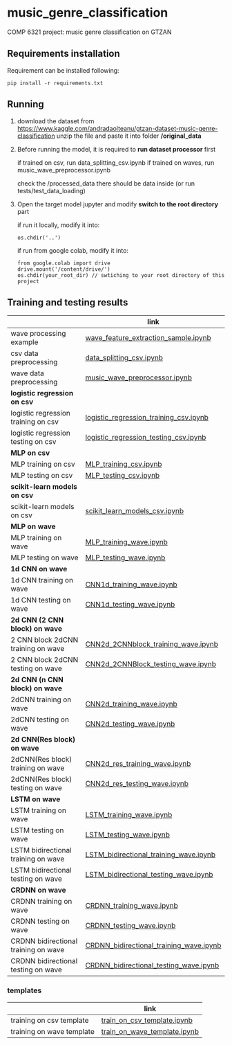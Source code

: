 # music_genre_classification
COMP 6321 project: music genre classification on GTZAN



## Requirements installation

Requirement can be installed following:

```
pip install -r requirements.txt
```



## Running

1. download the dataset from https://www.kaggle.com/andradaolteanu/gtzan-dataset-music-genre-classification
    unzip the file and paste it into folder **/original_data**
    
2. Before running the model,  it is required to **run dataset processor** first

   if trained on csv, run data_splitting_csv.ipynb
   if trained on waves, run music_wave_preprocessor.ipynb

   check the /processed_data there should be data inside (or run tests/test_data_loading)

3. Open the target model jupyter and modify **switch to the root directory** part

    if run it locally, modify it into:

    ```
    os.chdir('..')
    ```

    if run from google colab, modify it into:

    ```
    from google.colab import drive
    drive.mount('/content/drive/')
    os.chdir(your_root_dir) // swtiching to your root directory of this project
    ```

    

## **Training and testing results**

|                                      | link                                                         |
| ------------------------------------ | ------------------------------------------------------------ |
| wave processing example              | [wave_feature_extraction_sample.ipynb](jupyter/wave_feature_extraction_sample.ipynb) |
| csv data preprocessing               | [data_splitting_csv.ipynb](jupyter/data_splitting_csv.ipynb) |
| wave data preprocessing              | [music_wave_preprocessor.ipynb](jupyter/music_wave_preprocessor.ipynb) |
| **logistic regression on csv**       |                                                              |
| logistic regression training on csv  | [logistic_regression_training_csv.ipynb](jupyter/logistic_regression_training_csv.ipynb) |
| logistic regression testing on csv   | [logistic_regression_testing_csv.ipynb](jupyter/logistic_regression_testing_csv.ipynb) |
| **MLP on csv**                       |                                                              |
| MLP training on csv                  | [MLP_training_csv.ipynb](jupyter/MLP_training_csv.ipynb)     |
| MLP testing on csv                   | [MLP_testing_csv.ipynb](jupyter/MLP_testing_csv.ipynb)       |
| **scikit-learn models on csv**       |                                                              |
| scikit-learn models on csv           | [scikit_learn_models_csv.ipynb](jupyter/scikit_learn_models_csv.ipynb) |
| **MLP on wave**                      |                                                              |
| MLP training on wave                 | [MLP_training_wave.ipynb](jupyter/MLP_training_wave.ipynb)   |
| MLP testing on wave                  | [MLP_testing_wave.ipynb](jupyter/MLP_testing_wave.ipynb)     |
| **1d CNN on wave**                   |                                                              |
| 1d CNN training on wave              | [CNN1d_training_wave.ipynb](jupyter/CNN1d_training_wave.ipynb) |
| 1d CNN testing on wave               | [CNN1d_testing_wave.ipynb](jupyter/CNN1d_testing_wave.ipynb) |
| **2d CNN (2 CNN block) on wave**     |                                                              |
| 2 CNN block 2dCNN training on wave   | [CNN2d_2CNNblock_training_wave.ipynb](jupyter/CNN2d_2CNNblock_training_wave.ipynb) |
| 2 CNN block 2dCNN testing on wave    | [CNN2d_2CNNBlock_testing_wave.ipynb](jupyter/CNN2d_2CNNBlock_testing_wave.ipynb) |
| **2d CNN (n CNN block) on wave**     |                                                              |
| 2dCNN training on wave               | [CNN2d_training_wave.ipynb](jupyter/CNN2d_training_wave.ipynb) |
| 2dCNN testing on wave                | [CNN2d_testing_wave.ipynb](jupyter/CNN2d_testing_wave.ipynb) |
| **2d CNN(Res block) on wave**        |                                                              |
| 2dCNN(Res block) training on wave    | [CNN2d_res_training_wave.ipynb](jupyter/CNN2d_res_training_wave.ipynb) |
| 2dCNN(Res block) testing on wave     | [CNN2d_res_testing_wave.ipynb](jupyter/CNN2d_res_testing_wave.ipynb) |
| **LSTM on wave**                     |                                                              |
| LSTM training on wave                | [LSTM_training_wave.ipynb](jupyter/LSTM_training_wave.ipynb) |
| LSTM testing on wave                 | [LSTM_testing_wave.ipynb](jupyter/LSTM_testing_wave.ipynb)   |
| LSTM bidirectional training on wave  | [LSTM_bidirectional_training_wave.ipynb](jupyter/LSTM_bidirectional_training_wave.ipynb) |
| LSTM bidirectional testing on wave   | [LSTM_bidirectional_testing_wave.ipynb](jupyter/LSTM_bidirectional_testing_wave.ipynb) |
| **CRDNN on wave**                    |                                                              |
| CRDNN training on wave               | [CRDNN_training_wave.ipynb](jupyter/CRDNN_training_wave.ipynb) |
| CRDNN testing on wave                | [CRDNN_testing_wave.ipynb](jupyter/CRDNN_testing_wave.ipynb) |
| CRDNN bidirectional training on wave | [CRDNN_bidirectional_training_wave.ipynb](jupyter/CRDNN_bidirectional_training_wave.ipynb) |
| CRDNN bidirectional testing on wave  | [CRDNN_bidirectional_testing_wave.ipynb](jupyter/CRDNN_bidirectional_testing_wave.ipynb) |

 



### templates

|                           | link                                                         |
| ------------------------- | ------------------------------------------------------------ |
| training on csv template  | [train_on_csv_template.ipynb](jupyter/train_on_csv_template.ipynb) |
| training on wave template | [train_on_wave_template.ipynb](jupyter/train_on_wave_template.ipynb) |

